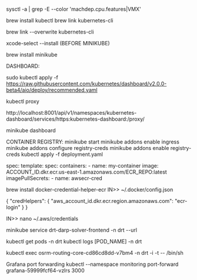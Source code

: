 sysctl -a | grep -E --color 'machdep.cpu.features|VMX' 

brew install kubectl
brew link kubernetes-cli

brew link --overwrite kubernetes-cli

xcode-select --install (BEFORE MINIKUBE)

brew install minikube


DASHBOARD:

sudo kubectl apply -f https://raw.githubusercontent.com/kubernetes/dashboard/v2.0.0-beta4/aio/deploy/recommended.yaml

kubectl proxy

http://localhost:8001/api/v1/namespaces/kubernetes-dashboard/services/https:kubernetes-dashboard:/proxy/


minikube dashboard


CONTAINER REGISTRY:
minikube start
minikube addons enable ingress
minikube addons configure registry-creds
minikube addons enable registry-creds
kubectl apply -f deployment.yaml


spec:
  template:
    spec:
      containers:
      - name: my-container
        image: ACCOUNT_ID.dkr.ecr.us-east-1.amazonaws.com/ECR_REPO:latest
      imagePullSecrets:
      - name: awsecr-cred
      
      
   brew install docker-credential-helper-ecr
IN>> ~/.docker/config.json

{
	"credHelpers": {
		"aws_account_id.dkr.ecr.region.amazonaws.com": "ecr-login"
	}
}

IN>> nano ~/.aws/credentials


minikube service drt-darp-solver-frontend -n drt --url

kubectl get pods -n drt
kubectl logs [POD_NAME] -n drt

kubectl exec osrm-routing-core-cd86cd8dd-v7bm4 -n drt -i -t -- /bin/sh

Grafana port forwarding
kubectl --namespace monitoring port-forward grafana-59999fcf64-vzlrs 3000
